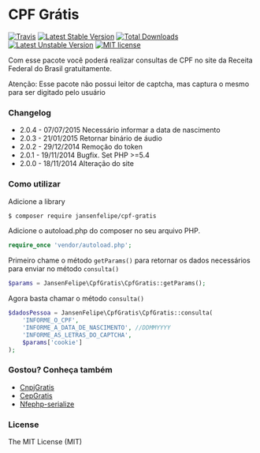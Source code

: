 # CPF Grátis
[![Travis](https://travis-ci.org/jansenfelipe/cpf-gratis.svg?branch=2.0)](https://travis-ci.org/jansenfelipe/cpf-gratis)
[![Latest Stable Version](https://poser.pugx.org/jansenfelipe/cpf-gratis/v/stable.svg)](https://packagist.org/packages/jansenfelipe/cpf-gratis) 
[![Total Downloads](https://poser.pugx.org/jansenfelipe/cpf-gratis/downloads.svg)](https://packagist.org/packages/jansenfelipe/cpf-gratis) 
[![Latest Unstable Version](https://poser.pugx.org/jansenfelipe/cpf-gratis/v/unstable.svg)](https://packagist.org/packages/jansenfelipe/cpf-gratis)
[![MIT license](https://poser.pugx.org/jansenfelipe/nfephp-serialize/license.svg)](http://opensource.org/licenses/MIT)

Com esse pacote você poderá realizar consultas de CPF no site da Receita Federal do Brasil gratuitamente.

Atenção: Esse pacote não possui leitor de captcha, mas captura o mesmo para ser digitado pelo usuário

### Changelog

* 2.0.4 - 07/07/2015 Necessário informar a data de nascimento
* 2.0.3 - 21/01/2015 Retornar binário de áudio
* 2.0.2 - 29/12/2014 Remoção do token
* 2.0.1 - 19/11/2014 Bugfix. Set PHP >=5.4
* 2.0.0 - 18/11/2014 Alteração do site

### Como utilizar

Adicione a library

```sh
$ composer require jansenfelipe/cpf-gratis
```

Adicione o autoload.php do composer no seu arquivo PHP.

```php
require_once 'vendor/autoload.php';  
```

Primeiro chame o método `getParams()` para retornar os dados necessários para enviar no método `consulta()` 

```php
$params = JansenFelipe\CpfGratis\CpfGratis::getParams(); 
```

Agora basta chamar o método `consulta()`

```php
$dadosPessoa = JansenFelipe\CpfGratis\CpfGratis::consulta(
    'INFORME_O_CPF',
    'INFORME_A_DATA_DE_NASCIMENTO', //DDMMYYYY
    'INFORME_AS_LETRAS_DO_CAPTCHA',
    $params['cookie']
);
```
### Gostou? Conheça também

* [CnpjGratis](https://github.com/jansenfelipe/cnpj-gratis)
* [CepGratis](https://github.com/jansenfelipe/cep-gratis)
* [Nfephp-serialize](https://github.com/jansenfelipe/nfephp-serialize)

### License

The MIT License (MIT)
